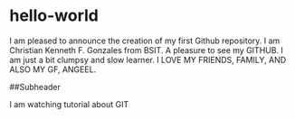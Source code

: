 # hello-world
I am pleased to announce the creation of my first Github repository.
I am Christian Kenneth F. Gonzales from BSIT.
A pleasure to see my GITHUB.
I am just a bit clumpsy and slow learner.
I LOVE MY FRIENDS, FAMILY, AND ALSO MY GF, ANGEEL.

##Subheader

I am watching tutorial about GIT 
